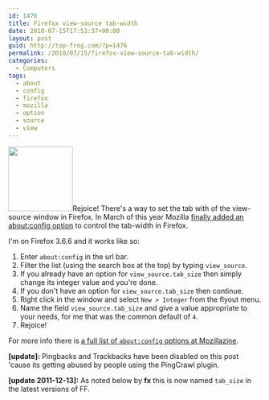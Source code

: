 ```yaml
---
id: 1476
title: Firefox view-source tab-width
date: 2010-07-15T17:53:37+00:00
layout: post
guid: http://top-frog.com/?p=1476
permalink: /2010/07/15/firefox-view-source-tab-width/
categories:
  - Computers
tags:
  - about
  - config
  - firefox
  - mozilla
  - option
  - source
  - view
---
```

[<img src="https://i0.wp.com/top-frog.com/wp-content/uploads/2010/07/firefox.png?resize=128%2C128" alt="" title="firefox" width="128" height="128" class="alignright size-full wp-image-1478" srcset="https://i0.wp.com/top-frog.com/wp-content/uploads/2010/07/firefox.png?w=128&ssl=1 128w, https://i0.wp.com/top-frog.com/wp-content/uploads/2010/07/firefox.png?resize=75%2C75&ssl=1 75w" sizes="(max-width: 128px) 100vw, 128px" data-recalc-dims="1" />](https://i0.wp.com/top-frog.com/wp-content/uploads/2010/07/firefox.png)Rejoice! There's a way to set the tab with of the view-source window in Firefox. In March of this year Mozilla [finally added an about:config option](https://bugzilla.mozilla.org/show_bug.cgi?id=295506) to control the tab-width in Firefox.

I'm on Firefox 3.6.6 and it works like so:

  1. Enter `about:config` in the url bar.
  2. Filter the list (using the search box at the top) by typing `view_source`.
  3. If you already have an option for `view_source.tab_size` then simply change its integer value and you're done.
  4. If you don't have an option for `view_source.tab_size` then continue.
  5. Right click in the window and select `New > Integer` from the flyout menu.
  6. Name the field `view_source.tab_size` and give a value appropriate to your needs, for me that was the common default of `4`.
  7. Rejoice!

For more info there is [a full list of `about:config` options at Mozillazine](http://kb.mozillazine.org/About:config_entries).

**[update]:** Pingbacks and Trackbacks have been disabled on this post 'cause its getting abused by people using the PingCrawl plugin.
  
**[update 2011-12-13]:** As noted below by **fx** this is now named `tab_size` in the latest versions of FF.